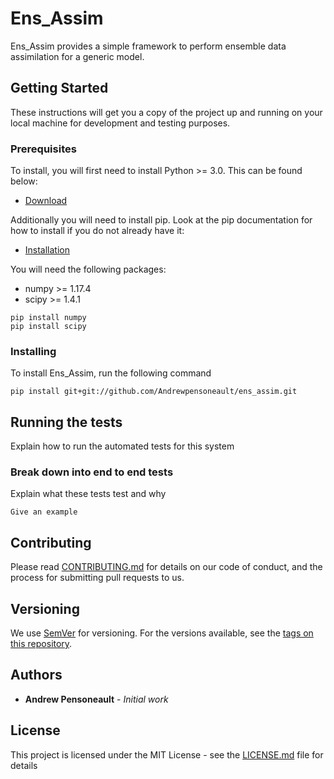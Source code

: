 # Ens_Assim

Ens_Assim provides a simple framework to perform ensemble data assimilation for a generic model.

## Getting Started

These instructions will get you a copy of the project up and running on your local machine for development and testing purposes.

### Prerequisites
To install, you will first need to install Python >= 3.0. This can be found below:
* [Download](https://www.python.org/downloads/)

Additionally you will need to install pip. Look at the pip documentation for how to install if you do not already have it:
* [Installation](https://pip.pypa.io/en/stable/installing.html)

You will need the following packages:
* numpy >= 1.17.4
* scipy >= 1.4.1
```
pip install numpy
pip install scipy
```

### Installing

To install Ens_Assim, run the following command

```
pip install git+git://github.com/Andrewpensoneault/ens_assim.git
```

## Running the tests

Explain how to run the automated tests for this system

### Break down into end to end tests

Explain what these tests test and why

```
Give an example
```

## Contributing

Please read [CONTRIBUTING.md](https://github.com/Andrewpensoneault/ens_assim/blob/master/CONTRIBUTING.md) for details on our code of conduct, and the process for submitting pull requests to us.

## Versioning

We use [SemVer](http://semver.org/) for versioning. For the versions available, see the [tags on this repository](https://github.com/your/project/tags). 

## Authors

* **Andrew Pensoneault** - *Initial work*

## License

This project is licensed under the MIT License - see the [LICENSE.md](LICENSE.md) file for details
